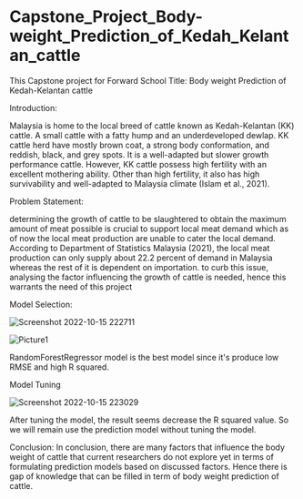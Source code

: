 # Capstone_Project_Body-weight_Prediction_of_Kedah_Kelantan_cattle
This Capstone project for Forward School
Title: Body weight Prediction of Kedah-Kelantan cattle

Introduction:

Malaysia is home to the local breed of cattle known as Kedah-Kelantan (KK) cattle. A small cattle with a fatty hump and an underdeveloped dewlap. 
KK cattle herd have mostly brown coat, a strong body conformation, and reddish, black, and grey spots. It is a well-adapted but slower growth performance cattle. 
However, KK cattle possess high fertility with an excellent mothering ability. Other than high fertility, it also has high survivability and well-adapted to 
Malaysia climate (Islam et al., 2021).

Problem Statement:

determining the growth of cattle to be slaughtered to obtain the maximum amount of meat possible is crucial to support local meat demand which as of now the 
local meat production are unable to cater the local demand. According to Department of Statistics Malaysia (2021), the local meat production can only supply 
about 22.2 percent of demand in Malaysia whereas the rest of it is dependent on importation. to curb this issue, analysing the factor influencing the growth of 
cattle is needed, hence this warrants the need of this project

Model Selection:

![Screenshot 2022-10-15 222711](https://user-images.githubusercontent.com/110704325/195991756-d5cac8a4-eacc-4304-aa97-7d4a8fe4223d.png)


![Picture1](https://user-images.githubusercontent.com/110704325/195991825-25a79c53-b4d9-43ca-9865-00682b0e225d.png)

RandomForestRegressor model is the best model since it's produce low RMSE and high R squared.

Model Tuning

![Screenshot 2022-10-15 223029](https://user-images.githubusercontent.com/110704325/195991915-c833bd0b-a093-41a7-b500-f26f790f27d1.png)

After tuning the model, the result seems decrease the R squared value. So we will remain use the prediction model without tuning the model.

Conclusion:
In conclusion, there are many factors that influence the body weight of cattle that current researchers do not explore yet in terms of formulating prediction 
models based on discussed factors. Hence there is gap of knowledge that can be filled in term of body weight prediction of cattle.

